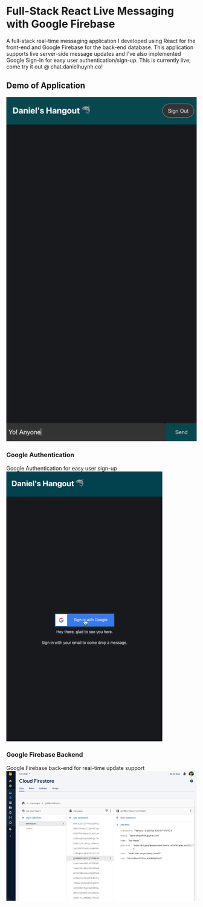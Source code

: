 # Full-Stack React Live Messaging with Google Firebase
A full-stack real-time messaging application I developed using React for the front-end and Google Firebase for the back-end database. This application supports live server-side message updates and I've also implemented Google Sign-In for easy user authentication/sign-up. This is currently live; come try it out @ chat.danielhuynh.co!
## Demo of Application
![](chatdemo.gif)

### Google Authentication
Google Authentication for easy user sign-up
![](googledemo.gif)
### Google Firebase Backend
Google Firebase back-end for real-time update support
![](firebasedemo.png)
